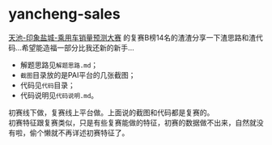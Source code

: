 # yancheng-sales
[天池-印象盐城-乘用车销量预测大赛](https://tianchi.aliyun.com/competition/information.htm?spm=5176.100068.5678.2.45005e866tTWxC&raceId=231640) 的复赛B榜14名的渣渣分享一下渣思路和渣代码...希望能造福一部分比我还新的新手...  

- 解题思路见`解题思路.md`；  
- `截图`目录放的是PAI平台的几张截图；  
- 代码见`代码`目录；  
- 代码说明见`代码说明.md`。

初赛线下做，复赛线上平台做。上面说的截图和代码都是复赛的。  
初赛特征跟复赛类似，只是有些复赛能做的特征，初赛的数据做不出来，自然就没有啦，偷个懒就不再详述初赛特征了。  
